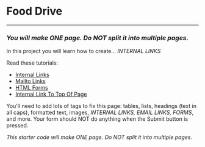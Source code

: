 # Food Drive
---
### *You will make ONE page. Do NOT split it into multiple pages.*

In this project you will learn how to create... *INTERNAL LINKS*

Read these tutorials:
  - [Internal Links](https://way2tutorial.com/html/html_internal_links.php)
  - [Mailto Links](https://www.w3docs.com/snippets/html/how-to-create-mailto-links.html)
  - [HTML Forms](https://www.w3schools.com/html/html_forms.asp)
  - [Internal Link To Top Of Page](https://www.yourhtmlsource.com/text/internallinks.html)

You'll need to add lots of tags to fix this page: tables, lists, headings (text in all caps), formatted text, images, *INTERNAL LINKS, EMAIL LINKS, FORMS*, and more. Your form should NOT do anything when the Submit button is pressed.

*This starter code will make ONE page. Do NOT split it into multiple pages.*

